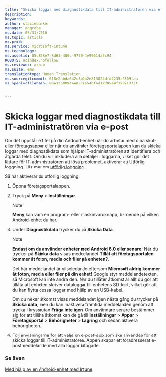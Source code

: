 ```yaml
---
title: "Skicka loggar med diagnostikdata till IT-administratören via e-post | Microsoft Intune"
description: 
keywords: 
author: staciebarker
manager: angrobe
ms.date: 05/31/2016
ms.topic: article
ms.prod: 
ms.service: microsoft-intune
ms.technology: 
ms.assetid: 85c868e7-8d63-480c-9770-4e99614a5c94
ROBOTS: noindex,nofollow
ms.reviewer: arnab
ms.suite: ems
translationtype: Human Translation
ms.sourcegitcommit: 618e2abda642c3b9b2e813824dfd4235c9309faa
ms.openlocfilehash: 00e23b0094ee03c2a54bf6d12295e9f38781373f


---
```



# Skicka loggar med diagnostikdata till IT-administratören via e-post

Om det uppstår ett fel på din Android-enhet när du arbetar med dina skol- eller företagsappar eller när du använder företagsportalappen kan du skicka loggar med diagnostikdata som hjälper IT-administratören att identifiera och åtgärda felet. Om du vill inkludera alla detaljer i loggarna, vilket gör det lättare för IT-administratören att lösa problemet, aktiverar du Utförlig loggning. Läs mer om [utförlig loggning](use-verbose-logging-to-help-your-it-administrator-fix-device-issues-android.md).

Så här aktiverar du utförlig loggning:

1.  Öppna företagsportalappen.

2.  Tryck på **Meny** &gt; **Inställningar**.

    > [!NOTE]
    > **Meny** kan vara en program- eller maskinvaruknapp, beroende på vilken Android-enhet du har.

3.  Under **Diagnostikdata** trycker du på **Skicka Data**.

    > [!NOTE]
    > **Endast om du använder enheter med Android 6.0 eller senare:**  När du trycker på **Skicka data** visas meddelandet **Tillåt att företagsportalen kommer åt foton, media och filer på enheten?**.

    Det här meddelandet är vilseledande eftersom **Microsoft aldrig kommer åt foton, media eller filer på din enhet!** Google styr meddelandetexten, så Microsoft kan inte ändra den.  När du tillåter åtkomst är allt du gör att tillåta att enheten skriver dataloggar till enhetens SD-kort, vilket gör att du kan flytta dessa loggar med hjälp av en USB-kabel.

    Om du nekar åtkomst visas meddelandet igen nästa gång du trycker på **Skicka data**, men du kan inaktivera framtida meddelanden genom att trycka i kryssrutan **Fråga inte igen**.  Om användare senare bestämmer sig för att tillåta åtkomst kan de gå till **Inställningar** &gt; **Appar** &gt; **Företagsportal** &gt; **Behörigheter** &gt; **Lagring** och sedan aktivera behörigheten.

4.  Följ anvisningarna för att välja en e-post-app som ska användas för att skicka loggar till IT-administratören. Appen skapar ett föradresserat e-postmeddelande med alla loggar bifogade.


### Se även
[Med hjälp av en Android-enhet med Intune](using-your-android-device-with-intune.md)



<!--HONumber=Jul16_HO4-->


